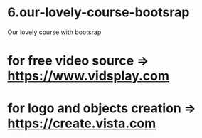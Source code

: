 # 6.our-lovely-course-bootsrap
 Our lovely course with bootsrap

# for free video source => https://www.vidsplay.com

# for logo and objects creation => https://create.vista.com